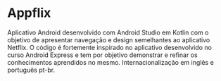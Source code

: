# Appflix
Aplicativo Android desenvolvido com Android Studio em Kotlin com o objetivo de apresentar navegação e design semelhantes ao aplicativo Netflix. O código é fortemente inspirado no aplicativo desenvolvido no curso Android Express e tem por objetivo demonstrar e refinar os conhecimentos aprendidos no mesmo. Internacionalização em inglês e português pt-br.
